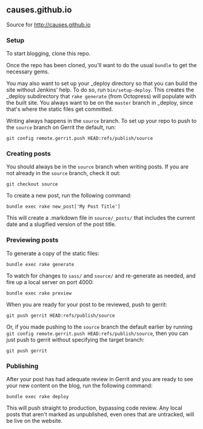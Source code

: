 ## causes.github.io

Source for <http://causes.github.io>

### Setup

To start blogging, clone this repo.

Once the repo has been cloned, you'll want to do the usual `bundle` to get
the necessary gems.

You may also want to set up your _deploy directory so that you can build the
site without Jenkins' help.  To do so, run `bin/setup-deploy`. This creates the
_deploy subdirectory that `rake generate` (from Octopress) will populate with
the built site. You always want to be on the `master` branch in _deploy, since
that's where the static files get committed.

Writing always happens in the `source` branch. To set up your repo to push to
the `source` branch on Gerrit the default, run:

    git config remote.gerrit.push HEAD:refs/publish/source

### Creating posts

You should always be in the `source` branch when writing posts. If you are not
already in the `source` branch, check it out:

    git checkout source

To create a new post, run the following command:

    bundle exec rake new_post['My Post Title']

This will create a .markdown file in `source/_posts/` that includes the current
date and a slugified version of the post title.

### Previewing posts

To generate a copy of the static files:

    bundle exec rake generate

To watch for changes to `sass/` and `source/` and re-generate as needed, and
fire up a local server on port 4000:

    bundle exec rake preview

When you are ready for your post to be reviewed, push to gerrit:

    git push gerrit HEAD:refs/publish/source

Or, if you made pushing to the `source` branch the default earlier by running
`git config remote.gerrit.push HEAD:refs/publish/source`, then you can just
push to gerrit without specifying the target branch:

    git push gerrit

### Publishing

After your post has had adequate review in Gerrit and you are ready to see your
new content on the blog, run the following command:

    bundle exec rake deploy

This will push straight to production, bypassing code review. Any local posts
that aren't marked as unpublished, even ones that are untracked, will be live
on the website.

